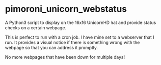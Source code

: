 # pimoroni_unicorn_webstatus
A Python3 script to display on the 16x16 UnicornHD hat and provide status checks on a certain webpage.

This is perfect to run with a cron job. I have mine set to a webserver that I run. It provides a visual notice if there is something wrong with the webpage so that you can address it promptly.

No more webpages that have been down for multiple days!
